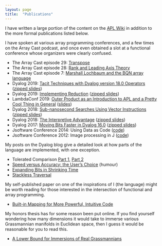 ```yaml
---
layout: page
title:  "Publications"
---
```


I have written a large portion of the content on the [APL Wiki](https://aplwiki.com/wiki/Main_Page) in addition to the more formal publications listed below.

I have spoken at various array programming conferences, and a few times on the Array Cast podcast, and once even obtained a slot at a functional conference whose organizers were clearly confused.
- The Array Cast episode 29: [Transpose](https://www.arraycast.com/episodes/episode28-rank-and-leading-axis-gbbpe)
- The Array Cast episode 28: [Rank and Leading Axis Theory](https://www.arraycast.com/episodes/episode28-rank-and-leading-axis)
- The Array Cast episode 7: [Marshall Lochbaum and the BQN array language](https://www.arraycast.com/episodes/episode-07-marshall-lochbaum-and-the-bqn-array-language)
- Dyalog 2019: [Tacit Techniques with Dyalog version 18.0 Operators](https://dyalog.tv/Dyalog19/?v=czWC4tjwzOQ) ([zipped slides](https://www.dyalog.com/uploads/conference/dyalog19/presentations/D04_Tacit_Techniques.zip))
- Dyalog 2019: [Implementing Reduction](https://dyalog.tv/Dyalog19/?v=TqmpSP8Knvg) ([zipped slides](https://www.dyalog.com/uploads/conference/dyalog19/presentations/D09_Implementing_Reduction.zip))
- LambdaConf 2019: [Outer Product as an Introduction to APL and a Pretty Cool Thing in General](https://www.youtube.com/watch?v=WlUHw4hC4OY) ([slides](https://mlochbaum.github.io/OuterProduct/))
- Dyalog 2018: [Sub-nanosecond Searches Using Vector Instructions](https://dyalog.tv/Dyalog18/?v=paxIkKBzqBU) ([zipped slides](https://www.dyalog.com/user-meetings/uploads/conference/dyalog18/presentations/D08_Searches_Using_Vector_Instructions.zip))
- Dyalog 2018: [The Interpretive Advantage](https://dyalog.tv/Dyalog18/?v=-6no6N3i9Tg) ([zipped slides](https://www.dyalog.com/user-meetings/uploads/conference/dyalog18/presentations/D15_The_Interpretive_Advantage.zip))
- Dyalog 2017: [Moving Bits Faster in Dyalog 16.0](https://dyalog.tv/Dyalog17/?v=2KnrDmZov4U) ([zipped slides](https://www.dyalog.com/uploads/conference/dyalog17/presentations/D08_Moving_Bits_Faster_in_Dyalog_16.zip))
- Jsoftware Conference 2014: Using Data as Code ([code](https://code.jsoftware.com/wiki/Community/Conference2014/Talks/UsingDataAsCode))
- Jsoftware Conference 2012: Image processing in J ([code](https://code.jsoftware.com/wiki/Community/Conference2012/Talks/ImageProcessing))

My posts on the Dyalog blog give a detailed look at how parts of the language are implemented, with one exception.
- Tolerated Comparison [Part 1](https://www.dyalog.com/blog/2018/11/tolerated-comparison-part-1/), [Part 2](https://www.dyalog.com/blog/2019/06/tolerated-comparison-part-2/)
- [Speed versus Accuracy: the User’s Choice](https://www.dyalog.com/blog/2019/04/speed-versus-accuracy-the-users-choice/) (humour)
- [Expanding Bits in Shrinking Time](https://www.dyalog.com/blog/2018/06/expanding-bits-in-shrinking-time/)
- [Stackless Traversal](https://www.dyalog.com/blog/2018/01/stackless-traversal/)

My self-published paper on one of the inspirations of I (the language) might be worth reading for those interested in the intersection of functional and array programming.
- [Built-in Mapping for More Powerful, Intuitive Code](https://github.com/mlochbaum/ILanguage/blob/master/doc/BuiltInMapping/BuiltInMapping.pdf)

My honors thesis has for some reason been put online. If you find yourself wondering how many dimensions it would take to immerse various Grassmannian manifolds in Euclidean space, then I guess it would be reasonable for you to read this.
- [A Lower Bound for Immersions of Real Grassmannians](https://cdr.lib.unc.edu/concern/honors_theses/pg15bk00p)
